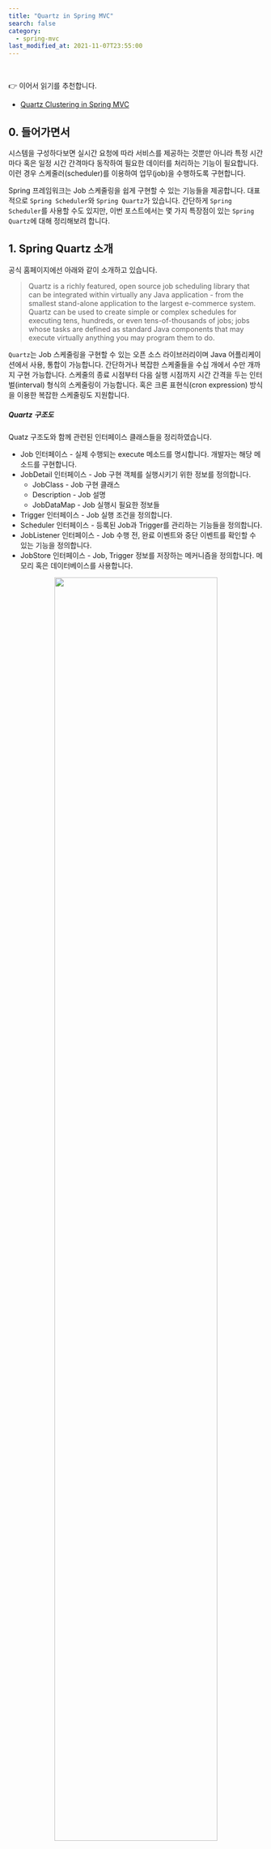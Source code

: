 ```yaml
---
title: "Quartz in Spring MVC"
search: false
category:
  - spring-mvc
last_modified_at: 2021-11-07T23:55:00
---
```


<br/>

👉 이어서 읽기를 추천합니다.
- [Quartz Clustering in Spring MVC][quartz-clustering-link]

## 0. 들어가면서
시스템을 구성하다보면 실시간 요청에 따라 서비스를 제공하는 것뿐만 아니라 특정 시간마다 혹은 일정 시간 간격마다 동작하여 필요한 데이터를 처리하는 기능이 필요합니다. 
이런 경우 스케줄러(scheduler)를 이용하여 업무(job)을 수행하도록 구현합니다. 

Spring 프레임워크는 Job 스케줄링을 쉽게 구현할 수 있는 기능들을 제공합니다. 
대표적으로 `Spring Scheduler`와 `Spring Quartz`가 있습니다. 
간단하게 `Spring Scheduler`를 사용할 수도 있지만, 이번 포스트에서는 몇 가지 특장점이 있는 `Spring Quartz`에 대해 정리해보려 합니다.

## 1. Spring Quartz 소개

공식 홈페이지에선 아래와 같이 소개하고 있습니다. 

> Quartz is a richly featured, open source job scheduling library that can be integrated within virtually any Java application - 
> from the smallest stand-alone application to the largest e-commerce system.
> Quartz can be used to create simple or complex schedules for executing tens, hundreds, or even tens-of-thousands of jobs; 
> jobs whose tasks are defined as standard Java components that may execute virtually anything you may program them to do. 

`Quartz`는 Job 스케줄링을 구현할 수 있는 오픈 소스 라이브러리이며 Java 어플리케이션에서 사용, 통합이 가능합니다. 
간단하거나 복잡한 스케줄들을 수십 개에서 수만 개까지 구현 가능합니다. 
스케줄의 종료 시점부터 다음 실행 시점까지 시간 간격을 두는 인터벌(interval) 형식의 스케줄링이 가능합니다. 
혹은 크론 표현식(cron expression) 방식을 이용한 복잡한 스케줄링도 지원합니다. 

##### Quartz 구조도
Quatz 구조도와 함께 관련된 인터페이스 클래스들을 정리하였습니다. 
- Job 인터페이스 - 실제 수행되는 execute 메소드를 명시합니다. 개발자는 해당 메소드를 구현합니다.
- JobDetail 인터페이스 - Job 구현 객체를 실행시키기 위한 정보를 정의합니다. 
    - JobClass - Job 구현 클래스
    - Description - Job 설명
    - JobDataMap - Job 실행시 필요한 정보들
- Trigger 인터페이스 - Job 실행 조건을 정의합니다. 
- Scheduler 인터페이스 - 등록된 Job과 Trigger를 관리하는 기능들을 정의합니다.
- JobListener 인터페이스 - Job 수행 전, 완료 이벤트와 중단 이벤트를 확인할 수 있는 기능을 정의합니다.
- JobStore 인터페이스 - Job, Trigger 정보를 저장하는 메커니즘을 정의합니다. 메모리 혹은 데이터베이스를 사용합니다.

<p align="center"><img src="/images/quartz-in-spring-mvc-1.JPG" width="80%"></p>
<center>https://blog.advenoh.pe.kr/spring/Quartz-Job-Scheduler%EB%9E%80/</center>

### 1.1. Quartz와 Batch는 어떻게 다른가?
저는 `Quartz`에 대해 공부해보기 전인 최근까지도 배치(batch)라는 용어와 혼동하여 사용하였습니다. 
공부하기 전까지는 `Quartz`가 제공하는 기능이 `Batch Job`이라고 생각었는데, 실제로 제공하는 기능은 `Job Scheduling`입니다. 
둘은 다른 개념이므로 포스트를 이어가기 전에 짚고 넘어가겠습니다. 

##### Job Scheduling
- 특정한 시간에 등록한 작업(job)을 자동으로 실행시키는 일을 의미합니다. 

##### Batch Job
- 일괄처리. 여러 개의 작업(job)을 중단 없이 연속적으로 처리하는 일을 의미합니다. 
- 사용자와의 상호 작용 없이 여러 작업(job)들을 미리 정해진 순서에 따라 일괄적으로 처리합니다. 
- 정기적인 수행을 위해 Job Scheduling 기능을 이용해야 합니다.

### 1.2. Quartz 특장점
- 데이터베이스를 기반으로 클러스터링(clustering) 기능을 제공합니다.
- 시스템의 `failover`와 라운드-로빈(round-robbin) 방식의 분산 처리를 지원합니다.
- 기본적으로 여러 가지 플러그인(plug-in)을 제공합니다.
    - ShutdownHookingPlugin - JVM 종료 이벤트를 확인하고 스케줄러에게 종료를 알립니다.
    - LoggingJobHistoryPlugin - Job 실행에 대한 로그를 남깁니다. 

### 1.3. Quratz 단점
- 클러스터링 기능을 제공하지만, 단순한 랜덤(random) 방식이라 완벽한 분산 처리는 안 됩니다. 
- ADMIN UI를 제공하지 않습니다.
- 스케줄링 실행에 대한 이력을 보관하지 않습니다.

## 2. Quartz 구현하기
현재 진행하는 프로젝트의 기술 스택인 Spring MVC(Spring Legacy) 프레임워크를 이용하여 구현하였습니다. 
시간이나 기회가 된다면 Spring Boot 프레임워크를 이용한 구현 예제도 포스트할 예정입니다. 

### 2.1. Cron Expression

> 크론(cron)- 유닉스(Unix) 계열의 Job Scheduler

크론 표현식(cron expression)은 크론 스케줄러에서 사용하는 정규 표현식입니다. 
이 표현식을 이용해 Quartz 스케줄러의 트리거 시간을 지정할 수 있습니다. 

##### Cron Expression Field Set
- 7개의 필드로 구성되어 있습니다.

| 필드명 | 위치 | 값의 허용 범위 | 허용된 특수문자 |
|:---:|:---:|:---:|:---:|
| 초(seconds) | 1번 | 0 ~ 59 | , - * / | 
| 분(minutes) | 2번 | 0 ~ 59 | , - * / | 
| 시(hours) | 3번 | 0 ~ 23 | , - * / | 
| 일(day) | 4번 | 1 ~ 31 | , - * ? / L W | 
| 월(month) | 5번 | 1 ~ 12 or JAN ~ DEC | , - * / | 
| 요일(week) | 6번 | 0 ~ 6 or SUN ~ SAT | , - * ? / L # | 
| 연도(year) | 7번 | empty or 1970 ~ 2099 | , - * / | 

##### 특수문자 의미
- `*` - 모든 값을 의미합니다.
- `?` - 특정한 값이 없음을 의미합니다.
- `-` - 범위를 의미합니다. 월요일에서 수요일은 `MON-WED`으로 표현합니다.
- `,` - 특별한 값일 때만 동작합니다. 월,수,금 실행은 `MON,WED,FRI`으로 표현합니다.
- `/` - 시작시간/단위를 나눠 표현합니다. `0/5` 표현은 0초부터 5초간격으로 실행을 의미합니다.
- `L` - 일 위치에서 사용하면 마지막 일, 요일 위치에서 사용하면 마지막 요일(토요일)입니다.
- `W` - 가장 가까운 평일을 찾습니다. `15W` 표현은 15일에서 가장 가까운 평일을 찾습니다.
- `#` - 몇 째주의 무슨 요일인지 표현합니다. `3#2` 표현은 2번째 주 수요일을 찾습니다. 

##### Cron Expression Example
- 간단한 예시를 통해 이해도를 높혀보겠습니다.

| 표현식 | 빈도 |
|:---|:---|
| 0/5 * * * * ? | 5초마다 실행 |
| 0 0/5 * * * ? | 5분마다 실행 |
| 0 15 10 ? * * | 매일 오전 10시 15분에 실행 |
| 0 15 10 * * ? 2014 | 2014년 동안 매일 오전 10시 15분에 실행 |
| 0 * 14 * * ? | 매일 오후 2시에 시작해서 매 분마다 실행하고 오후 2시 59분에 마지막 실행 |
| 0 0/5 14 * * ? | 매일 오후 2시에 시작해서 5분마다 실행하고 오후 2시 55분에 마지막 실행 |
| 0 0/5 14,18 * * ? | 매일 오후 2시, 6시에 시작해서 5분마다 실행하고 오후 2시 55분, 6시 55분에 마지막 실행 |

### 2.2. pom.xml
전체 XML 파일 내용은 테스트 코드 GitHub 링크에서 확인할 수 있습니다.
- 다음과 같은 라이브러리가 필요합니다.
- quartz 라이브러리 - Quartz 기능을 사용할 때 필요한 라이브러리

```xml
<project>
    <dependencies>
        ...
        <dependency>
            <groupId>org.quartz-scheduler</groupId>
            <artifactId>quartz</artifactId>
            <version>2.3.0</version>
        </dependency>
    </dependencies>
</project>
```

- spring-context-support - Quartz 지원 스프링 라이브러리

```xml
<project>
    <dependencies>
        ...
        <dependency>
            <groupId>org.springframework</groupId>
            <artifactId>spring-context-support</artifactId>
            <version>${org.springframework-version}</version>
        </dependency>
    </dependencies>
</project>
```

### 2.2. applicaitonContext.xml
Quartz와 관련된 빈(bean) 설정을 하나씩 살펴보도록 하겠습니다. 
전체 XML 파일 내용은 테스트 코드 GitHub 링크에서 확인할 수 있습니다.

#### 2.2.1. JobDetailFactoryBean 설정
- `JobDetail` 객체를 만드는 `JobDetailFactoryBean` 객체를 정의합니다.
- `jobClass` - Job 역할을 수행할 클래스를 지정합니다.
- `jobDataAsMap` - Job 역할을 수행항 클래스에게 전달할 파라미터를 정의합니다. `setter` 메소드를 통해 전달받습니다. 

```xml
    <bean name="blogJob" class="org.springframework.scheduling.quartz.JobDetailFactoryBean">
        <property name="jobClass" value="blog.in.action.job.BlogJob"/>
        <property name="jobDataAsMap">
            <map>
                <entry key="blogService" value-ref="blobService"/>
            </map>
        </property>
        <property name="durability" value="true"/>
    </bean>
```

#### 2.2.2. CronTriggerFactoryBean 설정
- 작업을 수행할 조건을 정의하고 있는 `Trigger` 객체에 대한 설정입니다. 
- Cron Expression을 사용하는 `CronTriggerFactoryBean` 객체에 대해 정의합니다.
- `jobDetail` - 수행시키는 `jobDetail` 객체를 지정합니다.
- `cronExpression` - 작업을 수행할 조건을 Cron Expression으로 정의합니다.
    - 매 5초마다 동작

```xml
    <bean id="cronTrigger" class="org.springframework.scheduling.quartz.CronTriggerFactoryBean">
        <property name="jobDetail" ref="blogJob"/>
        <property name="cronExpression" value="0/5 * * * * ?"/>
    </bean>
```

#### 2.2.3. SchedulerFactoryBean 설정
- 스케줄러(scheduler)를 생성하는 `SchedulerFactoryBean` 객체에 대해 정의합니다.
- `triggers` - 사용할 트리거들을 지정합니다.

```xml
    <bean class="org.springframework.scheduling.quartz.SchedulerFactoryBean">
        <property name="triggers">
            <list>
                <ref bean="cronTrigger"/>
            </list>
        </property>
    </bean>
```

### 2.3. BlogJob 클래스
- QuartzJobBean 클래스를 구현합니다.
- `executeInternal` 메소드 내부에 수행시킬 기능을 구현합니다.
- `setter` 메소드를 이용해 `blogService` 빈(bean) 객체를 주입받습니다. 

```java
package blog.in.action.job;

import blog.in.action.service.BlogService;
import org.quartz.JobExecutionContext;
import org.quartz.JobExecutionException;
import org.springframework.scheduling.quartz.QuartzJobBean;

public class BlogJob extends QuartzJobBean {

    private BlogService blogService;

    public void setBlogService(BlogService blogService) {
        this.blogService = blogService;
    }

    @Override
    protected void executeInternal(JobExecutionContext jobExecutionContext) throws JobExecutionException {
        try {
            blogService.updateTest();
        } catch (Exception e) {
            e.printStackTrace();
        }
    }
}
```

### 2.4. BlogServiceImpl 클래스
- 빈(bean) 이름을 `blobService`으로 지정합니다. 
- 이름을 지정하지 않는 경우 `jobDataAsMap` 설정시 찾을 수 없다는 에러가 발생합니다.
- 트랜잭션 정상 처리 여부를 확인하기 위해 임의로 예외(exception)을 발생시킵니다.

```java
package blog.in.action.service.impl;

import blog.in.action.dao.BlogDao;
import blog.in.action.service.BlogService;
import java.util.List;
import java.util.Map;
import java.util.Random;
import org.springframework.stereotype.Service;

@Service("blobService")
public class BlogServiceImpl implements BlogService {

    private final BlogDao blogDao;

    public BlogServiceImpl(BlogDao blogDao) {
        this.blogDao = blogDao;
    }

    @Override
    public void updateTest() {
        List<Map<String, Object>> itemList = blogDao.selectTest();
        for (Map<String, Object> item : itemList) {
            blogDao.updateTest(item);
            if (new Random().nextBoolean()) {
                throw new RuntimeException("throw exception");
            }
        }
    }
}
```

### 2.5. BlogDao 인터페이스
- selectTest 메소드 - TB_TEST 테이블 데이터를 조회합니다.
- updateTest 메소드 - TB_TEST 테이블 데이터를 업데이트합니다.

```java
package blog.in.action.dao;

import java.util.List;
import java.util.Map;

public interface BlogDao {

    List<Map<String, Object>> selectTest();

    void updateTest(Map<String, Object> test);
}
```

### 2.6. sql.xml
- updateTest 질의 - 특정 ID를 가지는 데이터의 변경 시점을 업데이트합니다.

```xml
<?xml version="1.0" encoding="UTF-8"?>
<!DOCTYPE mapper PUBLIC "-//mybatis.org//DTD Mapper 3.0//EN" "http://mybatis.org/dtd/mybatis-3-mapper.dtd">

<mapper namespace="blog.in.action.dao.BlogDao">

    <select id="selectTest" resultType="java.util.Map">
        select *
        from TB_TEST
    </select>

    <update id="updateTest" parameterType="java.util.Map">
        update TB_TEST
        set CHANGED_AT = sysdate()
        where id = #{ID}
    </update>

</mapper>
```

## 3. Quartz Scheduler 테스트
- 서버를 동작시킵니다.
- TB_TEST 테이블의 `CHANGED_AT` 항목이 5초마다 갱신되는지 확인합니다.
- 예외(exception)가 발생한 경우에는 `CHANGED_AT` 항목이 갱신되지 않음을 확인합니다.

<p align="center"><img src="/images/quartz-in-spring-mvc-2.gif" width="100%"></p>

#### TEST CODE REPOSITORY
- <https://github.com/Junhyunny/blog-in-action/tree/master/2021-11-07-quartz-in-spring-mvc>

#### REFERENCE
- <https://www.quartz-scheduler.org/overview/>
- <https://sabarada.tistory.com/113>
- [Spring Boot - 스프링 부트 Quartz!][spring-boot-quartz-link]
- [[Quartz-1] Quartz Job Scheduler란?][what-is-quartz-job-link]
- <https://zamezzz.tistory.com/197>
- <https://offbyone.tistory.com/256>
- <http://websystique.com/spring/spring-4-quartz-scheduler-integration-example/>

[spring-boot-quartz-link]: https://kouzie.github.io/spring/Spring-Boot-%EC%8A%A4%ED%94%84%EB%A7%81-%EB%B6%80%ED%8A%B8-Quartz/#%EA%B5%AC%EC%A1%B0
[what-is-quartz-job-link]: <https://blog.advenoh.pe.kr/spring/Quartz-Job-Scheduler%EB%9E%80/>
[quartz-clustering-link]: https://junhyunny.github.io/spring-mvc/quartz-clustering-in-spring-mvc/